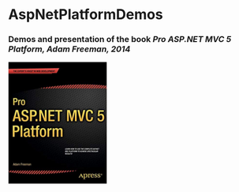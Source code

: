 # AspNetPlatformDemos
### Demos and presentation of the book *Pro ASP.NET MVC 5 Platform, Adam Freeman, 2014*

<img src="https://github.com/klassanov/AspNetPlatformDemos/blob/master/mvc5Platform.jpg?raw=true" alt="drawing" width="200"/>
